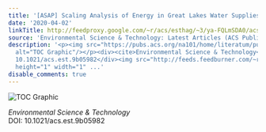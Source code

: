 ```yaml
---
title: '[ASAP] Scaling Analysis of Energy in Great Lakes Water Supplies'
date: '2020-04-02'
linkTitle: http://feedproxy.google.com/~r/acs/esthag/~3/ya-FQLmSDA0/acs.est.9b05982
source: 'Environmental Science & Technology: Latest Articles (ACS Publications)'
description: '<p><img src="https://pubs.acs.org/na101/home/literatum/publisher/achs/journals/content/esthag/0/esthag.ahead-of-print/acs.est.9b05982/20200402/images/medium/es9b05982_0007.gif"
  alt="TOC Graphic"/></p><div><cite>Environmental Science & Technology</cite></div><div>DOI:
  10.1021/acs.est.9b05982</div><img src="http://feeds.feedburner.com/~r/acs/esthag/~4/ya-FQLmSDA0"
  height="1" width="1" ...'
disable_comments: true
---
```

<p><img src="https://pubs.acs.org/na101/home/literatum/publisher/achs/journals/content/esthag/0/esthag.ahead-of-print/acs.est.9b05982/20200402/images/medium/es9b05982_0007.gif" alt="TOC Graphic"/></p><div><cite>Environmental Science & Technology</cite></div><div>DOI: 10.1021/acs.est.9b05982</div><img src="http://feeds.feedburner.com/~r/acs/esthag/~4/ya-FQLmSDA0" height="1" width="1" ...